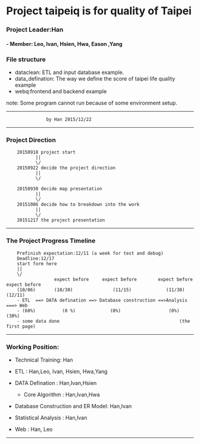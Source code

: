 # Project taipeiq is for quality of Taipei
### Project Leader:Han
#### - Member: Leo, Ivan, Hsien, Hwa, Eason ,Yang

### File structure

- dataclean: ETL and input database example.
- data_defination: The way we define the score of taipei life quality example
- webq:frontend and backend example


note: Some program cannot run because of some environment setup.            

---------------------------------------	   
	               by Han 2015/12/22




---------------------------------------

###  Project Direction

        20150918 project start
               ||
               \/
        20150922 decide the project direction
               ||
               \/
               
        20150930 decide map presentation
               ||
               \/
        20151006 decide how to breakdown into the work 
               ||
               \/
        20151217 the project presentation
---------------------------------------
### The Project Progress Timeline
        Prefinish expectation:12/11 (a week for test and debug) 
        Deadline:12/17
        start form here 
        ||
        \/       
                      expect before     expect before        expect before   expect before
        (10/06)       (10/30)               (11/15)             (11/30)      (12/11) 
        - ETL  ==> DATA defination ==> Database construction ==>Analysis ===> Web 
        - (60%)          (0 %)             (0%)                  (0%)        (30%)
        - some data done                                             (the first page)

---------------------------------------
### Working Position:

- Technical Training: Han

- ETL : Han,Leo, Ivan, Hsien, Hwa,Yang

- DATA Defination : Han,Ivan,Hsien
   - Core Algorithm : Han,Ivan,Hwa

- Database Construction and ER Model: Han,Ivan

- Statistical Analysis : Han,Ivan

- Web : Han, Leo 

---------------------------------------
